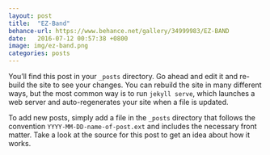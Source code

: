 ```yaml
---
layout: post
title:  "EZ-Band"
behance-url: https://www.behance.net/gallery/34999983/EZ-BAND
date:   2016-07-12 00:57:38 +0800
image: img/ez-band.png
categories: posts
---
```

You’ll find this post in your `_posts` directory. Go ahead and edit it and re-build the site to see your changes. You can rebuild the site in many different ways, but the most common way is to run `jekyll serve`, which launches a web server and auto-regenerates your site when a file is updated.

To add new posts, simply add a file in the `_posts` directory that follows the convention `YYYY-MM-DD-name-of-post.ext` and includes the necessary front matter. Take a look at the source for this post to get an idea about how it works.
